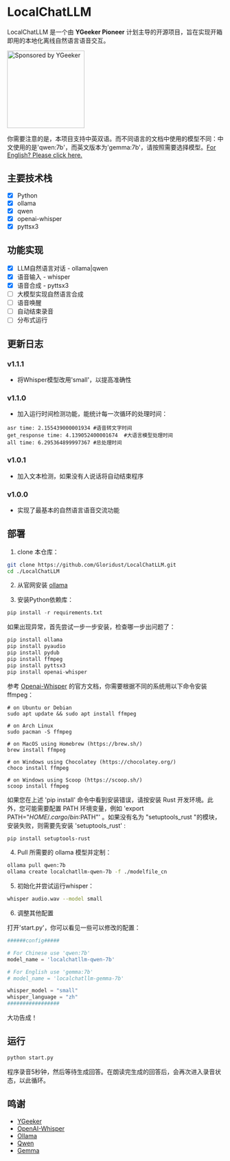 # LocalChatLLM

LocalChatLLM 是一个由 **YGeeker Pioneer** 计划主导的开源项目，旨在实现开箱即用的本地化离线自然语言语音交互。

<a href="https://www.ygeeker.com">
  <img width="180" alt="Sponsored by YGeeker" src="https://www.ygeeker.com.cn/badge/sponsor.png">
</a >

你需要注意的是，本项目支持中英双语。而不同语言的文档中使用的模型不同：中文使用的是'qwen:7b'，而英文版本为'gemma:7b'，请按照需要选择模型。[For English? Please click here.](./README_EN.md)

## 主要技术栈

- [x] Python  
- [x] ollama  
- [x] qwen
- [x] openai-whisper  
- [x] pyttsx3  

## 功能实现

- [x] LLM自然语言对话 - ollama|qwen  
- [x] 语音输入 - whisper  
- [x] 语音合成 - pyttsx3
- [ ] 大模型实现自然语言合成
- [ ] 语音唤醒
- [ ] 自动结束录音
- [ ] 分布式运行

## 更新日志

### v1.1.1

- 将Whisper模型改用'small'，以提高准确性

### v1.1.0

- 加入运行时间检测功能，能统计每一次循环的处理时间：

```
asr time: 2.155439000001934 #语音转文字时间
get_response time: 4.139052400001674  #大语言模型处理时间
all time: 6.295364899997367 #总处理时间
```

### v1.0.1

- 加入文本检测，如果没有人说话将自动结束程序

### v1.0.0

- 实现了最基本的自然语言语音交流功能

## 部署

1. clone 本仓库：

```bash
git clone https://github.com/Gloridust/LocalChatLLM.git
cd ./LocalChatLLM
```

2. 从官网安装 [ollama](https://ollama.com/download)

3. 安装Python依赖库：

```python
pip install -r requirements.txt
```

如果出现异常，首先尝试一步一步安装，检查哪一步出问题了：

```python
pip install ollama
pip install pyaudio
pip install pydub
pip install ffmpeg
pip install pyttsx3
pip install openai-whisper
```

参考 [Openai-Whisper](https://github.com/openai/whisper?tab=readme-ov-file#setup) 的官方文档，你需要根据不同的系统用以下命令安装ffmpeg：

```shell
# on Ubuntu or Debian
sudo apt update && sudo apt install ffmpeg

# on Arch Linux
sudo pacman -S ffmpeg

# on MacOS using Homebrew (https://brew.sh/)
brew install ffmpeg

# on Windows using Chocolatey (https://chocolatey.org/)
choco install ffmpeg

# on Windows using Scoop (https://scoop.sh/)
scoop install ffmpeg
```

如果您在上述 'pip install' 命令中看到安装错误，请按安装 Rust 开发环境。此外，您可能需要配置 PATH 环境变量，例如 'export PATH="$HOME/.cargo/bin:$PATH"' 。如果没有名为 "setuptools_rust "的模块，安装失败，则需要先安装 'setuptools_rust' :

```bash
pip install setuptools-rust
```

4. Pull 所需要的 ollama 模型并定制：

```bash
ollama pull qwen:7b
ollama create localchatllm-qwen-7b -f ./modelfile_cn
```

5. 初始化并尝试运行whisper：

```bash
whisper audio.wav --model small
```

6. 调整其他配置

打开'start.py'，你可以看见一些可以修改的配置：

```python
######config#####

# For Chinese use 'qwen:7b'
model_name = 'localchatllm-qwen-7b' 

# For English use 'gemma:7b'
# model_name = 'localchatllm-gemma-7b' 

whisper_model = "small"
whisper_language = "zh"
#################
```

大功告成！

## 运行

```bash
python start.py
```

程序录音5秒钟，然后等待生成回答。在朗读完生成的回答后，会再次进入录音状态，以此循环。

## 鸣谢

- [YGeeker](https://github.com/ygeeker)
- [OpenAI-Whisper](https://github.com/openai/whisper)
- [Ollama](https://github.com/ollama/ollama-python)
- [Qwen](https://huggingface.co/Qwen)
- [Gemma](https://huggingface.co/Qwen)